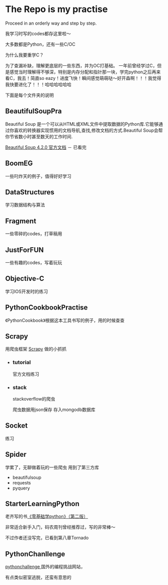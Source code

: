 # The Repo is my practise

Proceed in an orderly way and step by step.

我学习时写的codes都存这里啦～

大多数都是Python，还有一些C/OC

为什么我要重学C？

为了查漏补缺，理解更底层的一些东西，并为OC打基础。
一年前曾经学过C，但是感觉当时理解得不够深，特别是内存分配和指针那一块，学完python之后再来看C，我去！简直so eazy！进度飞快！瞬间感觉萌萌哒～好开森啊！！！我觉得我快要进化了！！！哈哈哈哈哈哈

下面是每个文件夹的说明

## BeautifulSoupPra

Beautiful Soup 是一个可以从HTML或XML文件中提取数据的Python库.它能够通过你喜欢的转换器实现惯用的文档导航,查找,修改文档的方式.Beautiful Soup会帮你节省数小时甚至数天的工作时间.

[Beautiful Soup 4.2.0 官方文档](http://www.crummy.com/software/BeautifulSoup/bs4/doc/index.zh.html#beautiful-soup-4-2-0) － 已看完

## BoomEG
一些叼炸天的例子，值得好好学习

## DataStructures
学习数据结构与算法

## Fragment
一些零碎的codes，打草稿用

## JustForFUN
一些有趣的codes，写着玩玩

## Objective-C
学习IOS开发时的练习

## PythonCookbookPractise
《PythonCookbook》根据这本工具书写的例子，用的时候查查

## Scrapy
用爬虫框架 [Scrapy](http://doc.scrapy.org/en/latest/) 做的小抓抓

* ### tutorial

	官方文档练习

* ### stack

	stackoverflow的爬虫

	爬虫数据用json保存 存入mongodb数据库


## Socket

练习

## Spider
学累了，无聊做着玩的一些爬虫 用到了第三方库

* beautifulsoup
* requests
* pyquery

## StarterLearningPython
老齐写的书[《零基础学python》（第二版）](https://github.com/qiwsir/StarterLearningPython/blob/master/index.md)

非常适合新手入门，码农周刊曾经推荐过，写的非常棒～

不过作者还没写完，已看到第八章Tornado


## PythonChanllenge

[pythonchallenge
](http://http://www.pythonchallenge.com/) 国外的编程挑战网站，

有点类似密室逃脱，还蛮有意思的
